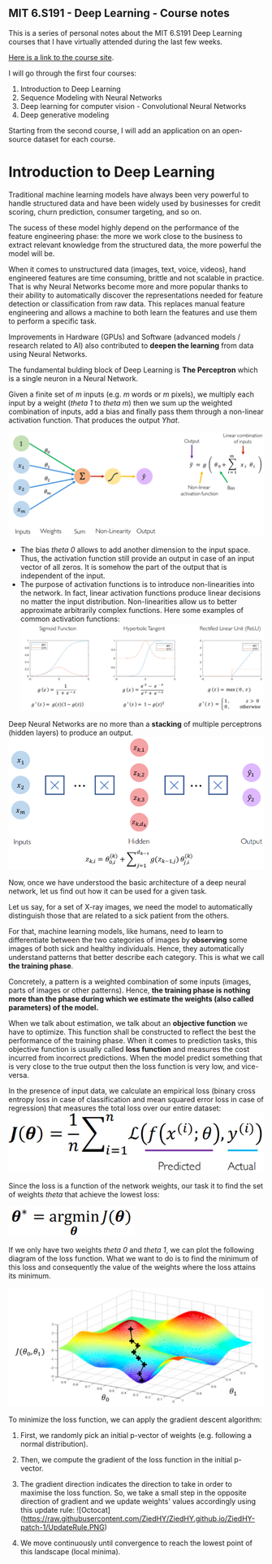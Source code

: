 ## MIT 6.S191 - Deep Learning - Course notes 

This is a series of personal notes about the MIT 6.S191 Deep Learning courses that I have virtually attended during the last few weeks. 

[Here is a link to the course site](http://introtodeeplearning.com/).

I will go through the first four courses: 
1.  Introduction to Deep Learning 
2.  Sequence Modeling with Neural Networks 
3.  Deep learning for computer vision - Convolutional Neural Networks 
4.  Deep generative modeling 

Starting from the second course, I will add an application on an open-source dataset for each course. 

# Introduction to Deep Learning 

Traditional machine learning models have always been very powerful to handle structured data and have been widely used by businesses for credit scoring, churn prediction, consumer targeting, and so on. 

The sucess of these model highly depend on the performance of the feature engineering phase: the more we work close to the business to extract relevant knowledge from the structured data, the more powerful the model will be. 

When it comes to unstructured data (images, text, voice, videos), hand engineered features are time consuming, brittle and not scalable in practice. That is why Neural Networks become more and more popular thanks to their ability to automatically discover the representations needed for feature detection or classification from raw data. This replaces manual feature engineering and allows a machine to both learn the features and use them to perform a specific task.

Improvements in Hardware (GPUs) and Software (advanced models / research related to AI) also contributed to **deepen the learning** from data using Neural Networks.  

The fundamental bulding block of Deep Learning is **The Perceptron** which is a single neuron in a Neural Network. 

Given a finite set of _m_ inputs (e.g. _m_ words or _m_ pixels), we multiply each input by a weight (_theta 1_ to _theta m_) then we sum up the weighted combination of inputs, add a bias and finally pass them through a non-linear activation function. That produces the output _Yhat_. 

![Branching](https://raw.githubusercontent.com/ZiedHY/ZiedHY.github.io/ZiedHY-patch-1/Perceptron.PNG)

*   The bias _theta 0_ allows to add another dimension to the input space. Thus, the activation function still provide an output in case of an input vector of all zeros. It is somehow the part of the output that is independent of the input.
*   The purpose of activation functions is to introduce non-linearities into the network. In fact, linear activation functions produce linear decisions no matter the input distribution. Non-linearities allow us to better approximate arbitrarily complex functions. Here some examples of common activation functions: 
![Octocat](https://raw.githubusercontent.com/ZiedHY/ZiedHY.github.io/ZiedHY-patch-1/ActivationFunctions.PNG)

Deep Neural Networks are no more than a **stacking** of multiple perceptrons (hidden layers) to produce an output. 
![Branching](https://raw.githubusercontent.com/ZiedHY/ZiedHY.github.io/ZiedHY-patch-1/FullyConnected.PNG)

Now, once we have understood the basic architecture of a deep neural network, let us find out how it can be used for a given task. 

Let us say, for a set of X-ray images, we need the model to automatically distinguish those that are related to a sick patient from the others. 

For that, machine learning models, like humans, need to learn to differentiate between the two categories of images by **observing** some images of both sick and healthy individuals. Hence, they automatically understand patterns that better describe each category. This is what we call **the training phase**.  

Concretely, a pattern is a weighted combination of some inputs (images, parts of images or other patterns). Hence, **the training phase is nothing more than the phase during which we estimate the weights (also called parameters) of the model.** 

When we talk about estimation, we talk about an **objective function** we have to optimize. This function shall be constructed to reflect the best the performance of the training phase. When it comes to prediction tasks, this objective function is usually called **loss function** and measures the cost incurred from incorrect predictions. When the model predict something that is very close to the true output then the loss function is very low, and vice-versa. 

In the presence of input data, we calculate an empirical loss (binary cross entropy loss in case of classification and mean squared error loss in case of regression) that measures the total loss over our entire dataset: 
![Octocat](https://raw.githubusercontent.com/ZiedHY/ZiedHY.github.io/ZiedHY-patch-1/EmpiricalLossFunction.PNG)

Since the loss is a function of the network weights, our task it to find the set of weights _theta_ that achieve the lowest loss: 

![Octocat](https://raw.githubusercontent.com/ZiedHY/ZiedHY.github.io/ZiedHY-patch-1/WeightEstimation.PNG)

If we only have two weights _theta 0_ and _theta 1_, we can plot the following diagram of the loss function. What we want to do is to find the minimum of this loss and consequently the value of the weights where the loss attains its minimum. 

![Octocat](https://raw.githubusercontent.com/ZiedHY/ZiedHY.github.io/ZiedHY-patch-1/GradientDescent.PNG)

To minimize the loss function, we can apply the gradient descent algorithm: 

1.  First, we randomly pick an initial p-vector of weights (e.g. following a normal distribution). 
2.  Then, we compute the gradient of the loss function in the initial p-vector. 
3.  The gradient direction indicates the direction to take in order to maximise the loss function. So, we take a small step in the opposite direction of gradient and we update weights' values accordingly using this update rule: ![Octocat] (https://raw.githubusercontent.com/ZiedHY/ZiedHY.github.io/ZiedHY-patch-1/UpdateRule.PNG)

4.  We move continuously until convergence to reach the lowest point of this landscape (local minima). 

